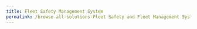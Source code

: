 ```yaml
---
title: Fleet Safety Management System
permalink: /browse-all-solutions-Fleet Safety and Fleet Management System/Fleet-Safety-Management-System
---
```



